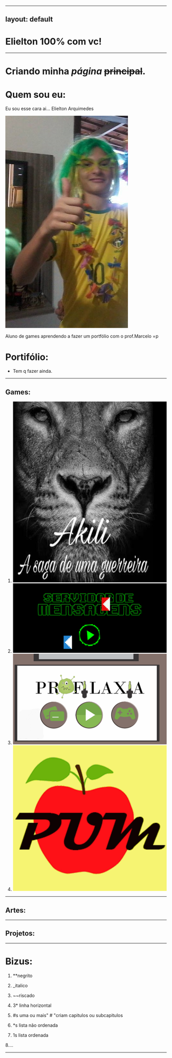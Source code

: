 
---
layout: default
---

# Elielton 100% com vc!
 * * *  
 
 
# Criando **minha** _página_ ~~principal~~.

# Quem sou eu:
Eu sou esse cara ai... Elielton Arquimedes 


 ![Essa é boa](carnaval.jpg)

Aluno de games aprendendo a fazer um portfólio com o prof.Marcelo =p

# Portifólio:
* Tem q fazer ainda.
* * *  


## Games:
1. [![](akili.png)](https://elielton90.github.io/Akili/)
2. [![](servidor.png)](https://jldifrn.github.io/ServidorDeMensagens/)
3. [![](profilaxia.png)](https://elielton90.github.io/profilaxia/)
4. [![](pum.png)](https://elielton90.github.io/PUM/)
* * *


## Artes:
 



* * *


## Projetos:
* * *


# Bizus:
 1. **negrito  
  
2.  _italico  
  
3.  ~~riscado  
  
4. 3* linha horizontal
  
  
5. #s uma ou mais" # "criam capitulos ou subcapitulos
  
  
6. *s lista não ordenada
  
  
7. 1s lista ordenada


8....
  * * *  
  
